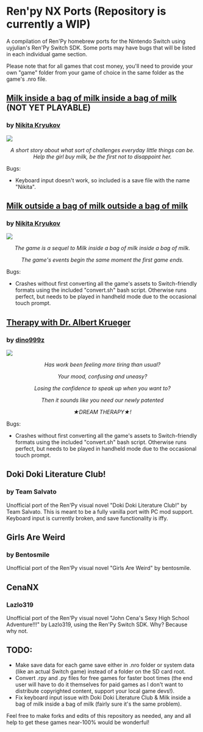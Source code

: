 # Ren'py NX Ports (Repository is currently a WIP)
A compilation of Ren'Py homebrew ports for the Nintendo Switch using uyjulian's Ren'Py Switch SDK. Some ports may have bugs that will be listed in each individual game section. 

Please note that for all games that cost money, you'll need to provide your own "game" folder from your game of choice in the same folder as the game's .nro file.

## [Milk inside a bag of milk inside a bag of milk](https://github.com/faithvoid/RenpyNXPorts/releases/tag/MilkInside) (NOT YET PLAYABLE)
### by [Nikita Kryukov](https://itch.io/profile/nikita-kryukov)	
![](https://cdn.cloudflare.steamstatic.com/steam/apps/1392820/ss_b226e8d681fb98abba8f86bb4e5805f63ecf44b6.1920x1080.jpg)
*<p align=center>A short story about what sort of challenges everyday little things can be. Help the girl buy milk, be the first not to disappoint her.</p>*

Bugs:
- Keyboard input doesn't work, so included is a save file with the name "Nikita".


## [Milk outside a bag of milk outside a bag of milk](https://github.com/faithvoid/RenpyNXPorts/releases/tag/MilkOutside)
### by [Nikita Kryukov](https://itch.io/profile/nikita-kryukov)	
![](https://cdn.cloudflare.steamstatic.com/steam/apps/1604000/ss_336ab6c78787083ba9d2d27bdfe69a55f0b950c4.1920x1080.jpg)
*<p align=center>The game is a sequel to Milk inside a bag of milk inside a bag of milk.</p>*
*<p align=center>The game's events begin the same moment the first game ends.</p>*

Bugs:
- Crashes without first converting all the game's assets to Switch-friendly formats using the included "convert.sh" bash script. Otherwise runs perfect, but needs to be played in handheld mode due to the occasional touch prompt.

## [Therapy with Dr. Albert Krueger](https://github.com/faithvoid/RenpyNXPorts/releases/tag/TWDAK)
### by [dino999z](https://dino999z.itch.io)
![](https://www.vngameden.com/wp-content/uploads/2020/11/screenshot0002.png)
*<p align=center>Has work been feeling more tiring than usual?</p>*
*<p align=center>Your mood, confusing and uneasy?</p>*
*<p align=center>Losing the confidence to speak up when you want to?</p>*
*<p align=center>Then it sounds like you need our newly patented </p>*
*<p align=center>★DREAM THERAPY★!</p>*

Bugs:
- Crashes without first converting all the game's assets to Switch-friendly formats using the included "convert.sh" bash script. Otherwise runs perfect, but needs to be played in handheld mode due to the occasional touch prompt.


## Doki Doki Literature Club!
### by Team Salvato

Unofficial port of the Ren'Py visual novel "Doki Doki Literature Club!" by Team Salvato. This is meant to be a fully vanilla port with PC mod support. Keyboard input is currently broken, and save functionality is iffy.

## Girls Are Weird
### by Bentosmile
Unofficial port of the Ren'Py visual novel "Girls Are Weird" by bentosmile.


## CenaNX
### Lazlo319
Unofficial port of the Ren'Py visual novel "John Cena's Sexy High School Adventure!!!" by Lazlo319, using the Ren'Py Switch SDK. Why? Because why not.

## TODO:

- Make save data for each game save either in .nro folder or system data (like an actual Switch game) instead of a folder on the SD card root.
- Convert .rpy and .py files for free games for faster boot times (the end user will have to do it themselves for paid games as I don't want to distribute copyrighted content, support your local game devs!). 
- Fix keyboard input issue with Doki Doki Literature Club & Milk inside a bag of milk inside a bag of milk (fairly sure it's the same problem).

Feel free to make forks and edits of this repository as needed, any and all help to get these games near-100% would be wonderful!
